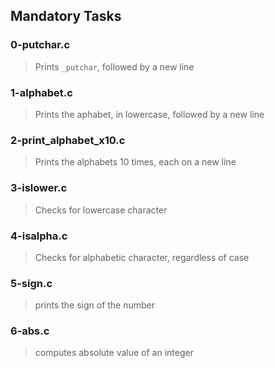 ## Mandatory Tasks
### 0-putchar.c
> Prints `_putchar`, followed by a new line

### 1-alphabet.c
> Prints the aphabet, in lowercase, followed by a new line

### 2-print_alphabet_x10.c
> Prints the alphabets 10 times, each on a new line

### 3-islower.c
> Checks for lowercase character

### 4-isalpha.c
> Checks for alphabetic character, regardless of case

### 5-sign.c
> prints the sign of the number

### 6-abs.c
> computes absolute value of an integer

